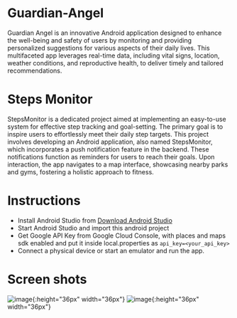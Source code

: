 # Guardian-Angel

Guardian Angel is an innovative Android application designed to enhance the well-being and safety of users by monitoring and providing personalized suggestions for various aspects of their daily lives. This multifaceted app leverages real-time data, including vital signs, location, weather conditions, and reproductive health, to deliver timely and tailored recommendations.

# Steps Monitor

StepsMonitor is a dedicated project aimed at implementing an easy-to-use system for effective step tracking and goal-setting. The primary goal is to inspire users to effortlessly meet their daily step targets. This project involves developing an Android application, also named StepsMonitor, which incorporates a push notification feature in the backend. These notifications function as reminders for users to reach their goals. Upon interaction, the app navigates to a map interface, showcasing nearby parks and gyms, fostering a holistic approach to fitness.

# Instructions

- Install Android Studio from [Download Android Studio](https://developer.android.com/studio#get-android-studio)
- Start Android Studio and import this android project
- Get Google API Key from Google Cloud Console, with places and maps sdk enabled and put it inside local.properties as `api_key=<your_api_key>`
- Connect a physical device or start an emulator and run the app.

# Screen shots

![image](https://github.com/Shikhar97/Guardian-Angel/assets/33751325/1cac0c21-7d0e-4600-b26d-05748ea6a925){:height="36px" width="36px"} ![image](https://github.com/Shikhar97/Guardian-Angel/assets/33751325/ae2a2488-7a0a-4019-bccd-902950b65cb9){:height="36px" width="36px"}


